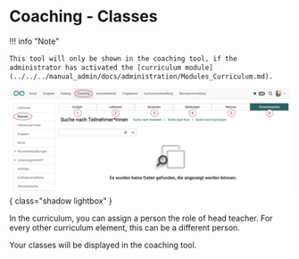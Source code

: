 # Coaching - Classes

!!! info "Note"

    This tool will only be shown in the coaching tool, if the administrator has activated the [curriculum module](../../../manual_admin/docs/administration/Modules_Curriculum.md).

![coaching_klassen_v1_de.png](assets/coaching_klassen_v1_de.png){ class="shadow lightbox" }

In the curriculum, you can assign a person the role of head teacher. For every other curriculum element, this can be a different person.

Your classes will be displayed in the coaching tool.

